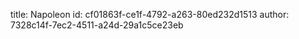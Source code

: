 title: Napoleon
id: cf01863f-ce1f-4792-a263-80ed232d1513
author: 7328c14f-7ec2-4511-a24d-29a1c5ce23eb
